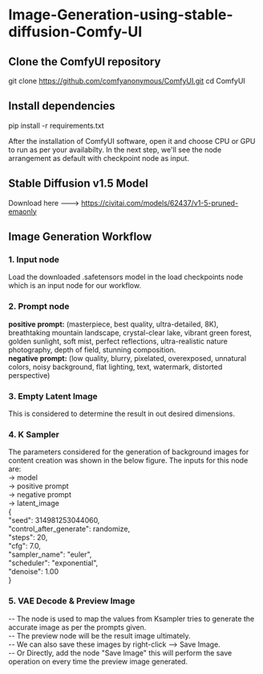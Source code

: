 # Image-Generation-using-stable-diffusion-Comfy-UI

## Clone the ComfyUI repository
git clone https://github.com/comfyanonymous/ComfyUI.git
cd ComfyUI

## Install dependencies
pip install -r requirements.txt

After the installation of ComfyUI software, open it and choose CPU or GPU to run as per your availabilty.
In the next step, we'll see the node arrangement as default with checkpoint node as input.

## Stable Diffusion v1.5 Model
Download here ---> https://civitai.com/models/62437/v1-5-pruned-emaonly

## Image Generation Workflow
### 1. Input node

Load the downloaded .safetensors model in the load checkpoints node which is an input node for our workflow.

### 2. Prompt node

**positive prompt:** (masterpiece, best quality, ultra-detailed, 8K), breathtaking mountain landscape, crystal-clear lake, vibrant green forest, golden sunlight, soft mist, perfect reflections, ultra-realistic nature photography, depth of field, stunning composition.<br>
**negative prompt:** (low quality, blurry, pixelated, overexposed, unnatural colors, noisy background, flat lighting, text, watermark, distorted perspective)<br>

### 3. Empty Latent Image

This is considered to determine the result in out desired dimensions.

### 4. K Sampler

The parameters considered for the generation of background images for content creation was shown in the below figure. The inputs for this node are:<br>
-> model<br>
-> positive prompt<br>
-> negative prompt<br>
-> latent_image<br>
{<br>
    "seed": 314981253044060,<br>
    "control_after_generate": randomize,<br>
    "steps": 20,<br>
    "cfg": 7.0,<br>
    "sampler_name": "euler",<br>
    "scheduler": "exponential",<br>
    "denoise": 1.00<br>
}<br>

### 5. VAE Decode & Preview Image

-- The node is used to map the values from Ksampler tries to generate the accurate image as per the prompts given. <br>
-- The preview node will be the result image ultimately.<br>
-- We can also save these images by right-click --> Save Image. <br>
-- Or Directly, add the node "Save Image" this will perform the save operation on every time the preview image generated.<br>
